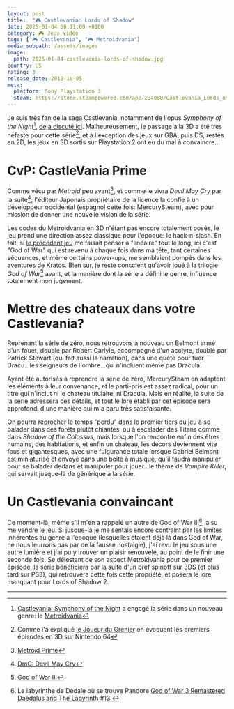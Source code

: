 ```yaml
---
layout: post
title:  "🎮 Castlevania: Lords of Shadow"
date: 2025-01-04 06:11:09 +0100
category: 🎮 Jeux vidéo
tags: ["🎮 Castlevania", "🎮 Metroidvania"]
media_subpath: /assets/images
image:
  path: 2025-01-04-castlevania-lords-of-shadow.jpg
country: US
rating: 3
release_date: 2010-10-05
meta:
  platform: Sony Playstation 3
  steam: https://store.steampowered.com/app/234080/Castlevania_Lords_of_Shadow__Ultimate_Edition/
---
```


Je suis très fan de la saga Castlevania, notamment de l'opus *Symphony of the Night*[^1], [déjà discuté ici](/posts/aux-origines-de-castlevania-sotn/). Malheureusement, le passage à la 3D a été très néfaste pour cette série[^2], et à l'exception des jeux sur GBA, puis DS, restés en 2D, les jeux en 3D sortis sur Playstation 2 ont eu du mal à convaincre...

# CvP: CastleVania Prime

Comme vécu par *Metroid* peu avant[^3], et comme le vivra *Devil May Cry* par la suite[^4], l'éditeur Japonais propriétaire de la licence la confie à un développeur occidental (espagnol cette fois: MercurySteam), avec pour mission de donner une nouvelle vision de la série.

Les codes du Metroidvania en 3D n'étant pas encore totalement posés, le jeu prend une direction assez classique pour l'époque: le hack-n-slash. En fait, si [le précédent jeu](/posts/remember-me/) me faisait penser à "linéaire" tout le long, ici c'est "God of War" qui est revenu à chaque fois dans ma tête, tant certaines séquences, et même certains power-ups, me semblaient pompés dans les aventures de Kratos. Bien sur, je reste conscient qu'avoir joué à la trilogie *God of War*[^5] avant, et la manière dont la série a défini le genre, influence totalement mon jugement.

# Mettre des chateaux dans votre Castlevania?

Reprenant la série de zéro, nous retrouvons à nouveau un Belmont armé d'un fouet, doublé par Robert Carlyle, accompagné d'un acolyte, doublé par Patrick Stewart (qui fait aussi la narration), dans une quête pour tuer Dracu...les seigneurs de l'ombre...qui n'incluent même pas Dracula.

Ayant été autorisés à reprendre la série de zéro, MercurySteam en adaptent les éléments à leur convenance, et le parti-pris est assez radical, pour un titre qui n'inclut ni le chateau titulaire, ni Dracula. Mais en réalité, la suite de la série adressera ces détails, et tout le lore établi par cet épisode sera approfondi d'une manière qui m'a paru très satisfaisante.

On pourra reprocher le temps "perdu" dans le premier tiers du jeu à se balader dans des forêts plutôt chiantes, ou à escalader des Titans comme dans *Shadow of the Colossus*, mais lorsque l'on rencontre enfin des êtres humains, des habitations, et enfin un chateau, les décors deviennent vite fous et gigantesques, avec une fulgurance totale lorsque Gabriel Belmont est miniaturisé et envoyé dans une boite à musique, qu'il faudra manipuler pour se balader dedans et manipuler pour jouer...le thème de *Vampire Killer*, qui servait jusque-là de générique à la série.

# Un Castlevania convaincant

Ce moment-là, même s'il m'en a rappelé un autre de God of War III[^6], a su me vendre le jeu. Si jusque-là je me sentais encore contraint par les limites inhérentes au genre à l'époque (lesquelles étaient déjà là dans God of War, ne nous leurrons pas par de la fausse nostalgie), j'ai revu le jeu sous une autre lumière et j'ai pu y trouver un plaisir renouvelé, au point de le finir une seconde fois. Se délestant de son aspect Metroidvania pour ce premier épisode, la série bénéficiera par la suite d'un bref spinoff sur 3DS (et plus tard sur PS3), qui retrouvera cette fois cette propriété, et posera le lore manquant pour Lords of Shadow 2.

* * *
[^1]: [<i class="fab fa-wikipedia-w"></i> Castlevania: Symphony of the Night](https://fr.wikipedia.org/wiki/Castlevania:_Symphony_of_the_Night) a engagé la série dans un nouveau genre: le [<i class="fab fa-wikipedia-w"></i> Metroidvania](https://fr.wikipedia.org/wiki/Metroidvania)
[^2]: Comme l'a expliqué [<i class="fab fa-youtube"></i> le Joueur du Grenier](https://www.youtube.com/watch?v=Cpke7ZnJJvA) en évoquant les premiers épisodes en 3D sur Nintendo 64
[^3]: [<i class="fab fa-wikipedia-w"></i> Metroid Prime](https://fr.wikipedia.org/wiki/Metroid_Prime)
[^4]: [<i class="fab fa-wikipedia-w"></i> DmC: Devil May Cry](https://fr.wikipedia.org/wiki/DmC:_Devil_May_Cry)
[^5]: [<i class="fab fa-wikipedia-w"></i> God of War III](https://fr.wikipedia.org/wiki/God_of_War_III)
[^6]: Le labyrinthe de Dédale où se trouve Pandore [<i class="fab fa-youtube"></i> God of War 3 Remastered Daedalus and The Labyrinth #13.](https://www.youtube.com/watch?v=DKGneVAR_8Y)
